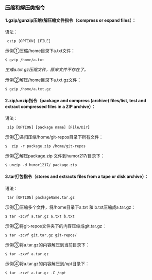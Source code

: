 ### 压缩和解压类指令   

#### 1.gzip/gunzip压缩/解压缩文件指令（compress or expand files）：  
语法：  
``` 
 gzip [OPTION] [FILE]
``` 
示例①压缩/home目录下a.txt文件：
``` 
$ gzip /home/a.txt   
```       
<i>生成a.txt.gz压缩文件，原来文件不存在了。</i>    

示例②解压/home目录下a.txt.gz文件：
``` 
$ gzip /home/a.txt.gz   
```      


#### 2.zip/unzip指令（package and compress (archive) files/list, test and extract compressed files in a ZIP archive）：  
语法：  
``` 
 zip [OPTION] [package name] [File/Dir]
``` 
示例①递归压缩/home/git-repos目录下所有文件：
``` 
$  zip -r package.zip /home/git-repos   
```          

示例②解压package.zip 文件到humor217/目录下：
``` 
$ unzip -d humor1217/ package.zip  
```        

#### 3.tar打包指令（stores and extracts files from a tape or disk archive）：  
语法：  
``` 
 tar [OPTION] packageName.tar.gz
``` 
示例①压缩多个文件，将/home目录下a.txt 和 b.txt压缩成a.tar.gz：
``` 
$ tar -zcvf a.tar.gz a.txt b.txt   
```          

示例②将git-repos文件夹下的内容压缩成git.tar.gz：
``` 
$ tar -zcvf git.tar.gz git-repos/  
```      
示例③将a.tar.gz的内容解压到当前目录下：
``` 
$ tar -zxvf a.tar.gz  
```    

示例④将a.tar.gz的内容解压到/opt目录下：
``` 
$ tar -zxvf a.tar.gz -C /opt  
```  







 


